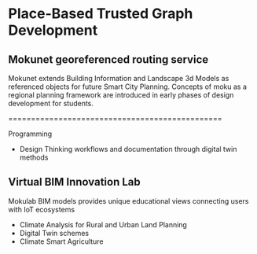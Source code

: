 # Place-Based Trusted Graph Development

## Mokunet georeferenced routing service

Mokunet extends Building Information and Landscape 3d Models as referenced objects for future Smart City Planning. Concepts of moku as a regional planning framework are introduced in early phases of design development for students.

===============================================

Programming

- Design Thinking workflows and documentation through digital twin methods

## Virtual BIM Innovation Lab

Mokulab BIM models provides unique educational views connecting users with IoT ecosystems

- Climate Analysis for Rural and Urban Land Planning
- Digital Twin schemes
- Climate Smart Agriculture
